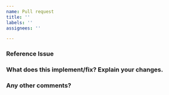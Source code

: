 ```yaml
---
name: Pull request
title: ''
labels: ''
assignees: ''

---
```


### Reference Issue

### What does this implement/fix? Explain your changes.

### Any other comments?
